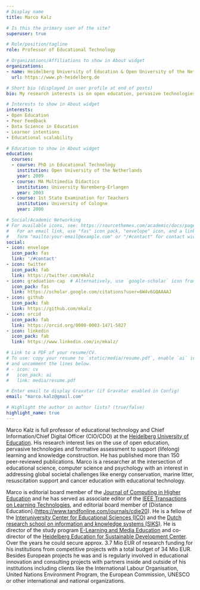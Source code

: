 ```yaml
---
# Display name
title: Marco Kalz

# Is this the primary user of the site?
superuser: true

# Role/position/tagline
role: Professor of Educational Technology

# Organizations/Affiliations to show in About widget
organizations:
- name: Heidelberg University of Education & Open University of the Netherlands
  url: https://www.ph-heidelberg.de

# Short bio (displayed in user profile at end of posts)
bio: My research interests is on open education, pervasive technologies and formative assessment to support (lifelong) learning and knowledge construction.

# Interests to show in About widget
interests:
- Open Education
- Peer Feedback
- Data Science in Education
- Learner intentions
- Educational scalability 

# Education to show in About widget
education:
  courses:
  - course: PhD in Educational Technology
    institution: Open University of the Netherlands
    year: 2009
  - course: MA Multimedia Didactics
    institution: University Nuremberg-Erlangen
    year: 2003
  - course: 1st State Examination for Teachers
    institution: University of Cologne
    year: 2000

# Social/Academic Networking
# For available icons, see: https://sourcethemes.com/academic/docs/page-builder/#icons
#   For an email link, use "fas" icon pack, "envelope" icon, and a link in the
#   form "mailto:your-email@example.com" or "/#contact" for contact widget.
social:
- icon: envelope
  icon_pack: fas
  link: '/#contact'
- icon: twitter
  icon_pack: fab
  link: https://twitter.com/mkalz
- icon: graduation-cap  # Alternatively, use `google-scholar` icon from `ai` icon pack
  icon_pack: fas
  link: https://scholar.google.com/citations?user=6W4v6GQAAAAJ
- icon: github
  icon_pack: fab
  link: https://github.com/mkalz
- icon: orcid
  icon_pack: fab
  link: https://orcid.org/0000-0003-1471-5827
- icon: linkedin
  icon_pack: fab
  link: https://www.linkedin.com/in/mkalz/

# Link to a PDF of your resume/CV.
# To use: copy your resume to `static/media/resume.pdf`, enable `ai` icons in `params.toml`, 
# and uncomment the lines below.
# - icon: cv
#   icon_pack: ai
#   link: media/resume.pdf

# Enter email to display Gravatar (if Gravatar enabled in Config)
email: "marco.kalz@gmail.com"

# Highlight the author in author lists? (true/false)
highlight_name: true
---
```


Marco Kalz is full professor of educational technology and Chief Information/Chief Digital Officer (CIO/CDO) at the <a href="https://www.ph-heidelberg.de">Heidelberg University of Education</a>. His research interest lies on the use of open education, pervasive technologies and formative assessment to support (lifelong) learning and knowledge construction. He has published more than 150 peer-reviewed publications. Marco is a researcher at the intersection of educational science, computer science and psychology with an interest in addressing global societal challenges like energy conservation, marine litter, resuscitation support and cancer education with educational technology.

Marco is editorial board member of the [Journal of Computing in Higher Education](https://www.springer.com/journal/12528/) and he has served as associate editor of the [IEEE Transactions on Learning Technologies](https://ieee-edusociety.org/publication/ieee-tlt), and editorial board member of [Distance Education].(https://www.tandfonline.com/journals/cdie20). He is a fellow of the <a href="https://ico-education.nl">Interuniversity Center for Educational Sciences (ICO)</a> and the <a href="http://www.siks.nl">Dutch research school on information and knowledge systems (SIKS)</a>. He is director of the study program <a href="https://elmeb.org">E-Learning and Media Education</a> and co-director of the [Heidelberg Education for Sustainable Development Center](https://www.ph-heidelberg.de/bne-zentrum/aktuelles/). Over the years he could secure approx. 3.7 Mio EUR of research funding for his institutions from competitive projects with a total budget of 34 Mio EUR. Besides European projects he was and is regularly involved in educational innovation and consulting projects with partners inside and outside of his institutions including clients like the International Labour Organisation, United Nations Environment Program, the European Commission, UNESCO or other international and national organizations.